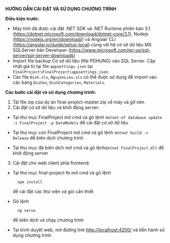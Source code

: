 ﻿**HƯỚNG DẪN CÀI ĐẶT VÀ SỬ DỤNG CHƯƠNG TRÌNH**

**Điều kiện trước:**

- Máy tính đã được cài đặt .NET SDK và .NET Runtime phiên bản 3.1 (<https://dotnet.microsoft.com/download/dotnet-core/3.1>), Nodejs (<https://nodejs.org/en/download/>) và Angular CLI (<https://angular.io/guide/setup-local>) cùng với hệ cơ sở dữ liệu MS SQLServer bản Developer (<https://www.microsoft.com/en-us/sql-server/sql-server-downloads>)
- Import file backup Cơ sở dữ liệu (file PDHUNG) vào SQL Server. Cập nhật giá trị tại file `appsettings.json` tại `FinalProject\FinalProject\appsettings.json`.
- Các file `Dish.xls`, `NguyenLieu.xls` có thể được sử dụng để import vào các bảng `Dishes`, `DishCategories`, `Materials`.

**Các bước cài đặt và sử dụng chương trình:**

1. Tải file zip của dự án final-project-master.zip về máy và gỡ nén
1. Cài đặt cơ sở dữ liệu và khởi động server:

- Tại thư mục FinalProject mở cmd và gõ lệnh `dotnet-ef database update -s FinalProject -p DataModels` để cài đặt cơ sở dữ liệu

- Tại thư mục con FinalProject mở cmd và gõ lệnh `dotnet build -c Release` để biên dịch chương trình

- Tại thư mục đã biên dịch mở cmd và gõ lệnh`dotnet FinalProject.dll` để khởi động server

3. Cài đặt cho web client phía frontend:

- Tại thư mục final-project-fe mở cmd và gõ lệnh

        npm install

  để cài đặt các thư viện và gói cần thiết

- Gõ lệnh

        ng serve

  để biên dịch và chạy chương trình

- Tại trình duyệt web, mở đường link <http://localhost:4200/> và tiến hành sử dụng chương trình
